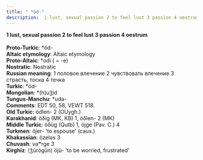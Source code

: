 ```yaml
---
title: " *öd-"
description:  1 lust, sexual passion 2 to feel lust 3 passion 4 oestrum
---
```

<strong> 1 lust, sexual passion 2 to feel lust 3 passion 4 oestrum</strong><br><br>
<strong>Proto-Turkic</strong>:  *öd-<br>
<strong>Altaic etymology</strong>:  Altaic etymology<br>
<strong> Proto-Altaic</strong>:  *odi ( ~ -e)<br>
<strong>Nostratic</strong>:  Nostratic<br>
<strong>Russian meaning</strong>:  1 половое влечение 2 чувствовать влечение 3 страсть, тоска 4 течка<br>
<strong>Turkic</strong>:  *öd-<br>
<strong>Mongolian</strong>:  *(h)uǯid<br>
<strong>Tungus-Manchu</strong>:  *uda-<br>
<strong>Comments</strong>:  EDT 50, 58, VEWT 518.<br>
<strong>Old Turkic</strong>:  ödlen- 2 (OUygh.)<br>
<strong>Karakhanid</strong>:  öδig (MK, KB) 1, öδlen- 2 (MK)<br>
<strong>Middle Turkic</strong>:  öδüg (Qutb) 1, öjge (Pav. C.) 4<br>
<strong>Turkmen</strong>:  öjer- 'to espouse' (caus.)<br>
<strong>Khakassian</strong>:  özelǝs 3<br>
<strong>Chuvash</strong>:  vǝʷrge 3<br>
<strong>Kirghiz</strong>:  (ǯürögün) öjü- 'to be worried, frustrated'<br>


